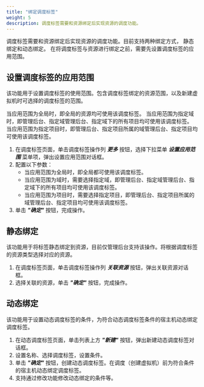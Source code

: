 ```yaml
---
title: "绑定调度标签"
weight: 5
description: 调度标签需要和资源绑定后实现资源的调度功能。
---
```


调度标签需要和资源绑定后实现资源的调度功能。目前支持两种绑定方式， 静态绑定和动态绑定。 在将调度标签与资源进行绑定之前，需要先设置调度标签的应用范围。

## 设置调度标签的应用范围

该功能用于设置调度标签的使用范围。包含调度标签绑定的资源范围，以及新建虚拟机时可选择的调度标签的范围。

当应用范围为全局时，即全局的资源均可使用该调度标签。
当应用范围为指定域时，即管理后台、指定域管理后台、指定域下的所有项目均可使用该调度标签。
当应用范围为指定项目时，即管理后台、指定项目所属的域管理后台、指定项目均可使用该调度标签。

1. 在调度标签页面，单击调度标签操作列 **_更多_** 按钮，选择下拉菜单 **_设置应用范围_** 菜单项，弹出设置应用范围对话框。
2. 配置以下参数：
    - 当应用范围为全局时，即全局都可使用该调度标签。
    - 当应用范围为域时，需要选择指定域，即管理后台、指定域管理后台、指定域下的所有项目均可使用该调度标签。
    - 当应用范围为项目时，需要选择指定项目，即管理后台、指定项目所属的域管理后台、指定项目均可使用该调度标签。
3. 单击 **_"确定"_** 按钮，完成操作。


## 静态绑定

该功能用于将标签静态绑定到资源，目前仅管理后台支持该操作。将根据调度标签的资源类型选择对应的资源。

1. 在调度标签页面，单击调度标签操作列 **_关联资源_** 按钮，弹出关联资源对话框。
2. 选择关联的资源，单击 **_"确定"_** 按钮，完成操作。

## 动态绑定

该功能用于设置动态调度标签的条件，为符合动态调度标签条件的宿主机动态绑定调度标签。

1. 在动态调度标签页面，单击列表上方 **_"新建"_** 按钮，弹出新建动态调度标签对话框。
2. 设置名称、选择调度标签，设置条件。
3. 单击 **_"确定"_** 按钮，创建动态调度标签。在调度（创建虚拟机）前为符合条件的宿主机动态绑定调度标签。
4. 支持通过修改功能修改动态绑定的条件等。